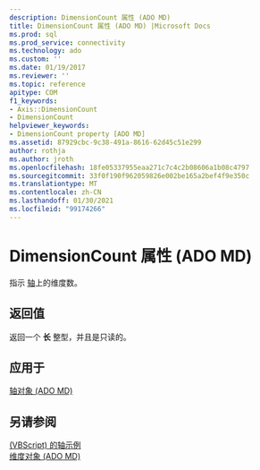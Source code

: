 ```yaml
---
description: DimensionCount 属性 (ADO MD)
title: DimensionCount 属性 (ADO MD) |Microsoft Docs
ms.prod: sql
ms.prod_service: connectivity
ms.technology: ado
ms.custom: ''
ms.date: 01/19/2017
ms.reviewer: ''
ms.topic: reference
apitype: COM
f1_keywords:
- Axis::DimensionCount
- DimensionCount
helpviewer_keywords:
- DimensionCount property [ADO MD]
ms.assetid: 87929cbc-9c38-491a-8616-62d45c51e299
author: rothja
ms.author: jroth
ms.openlocfilehash: 18fe05337955eaa271c7c4c2b08606a1b08c4797
ms.sourcegitcommit: 33f0f190f962059826e002be165a2bef4f9e350c
ms.translationtype: MT
ms.contentlocale: zh-CN
ms.lasthandoff: 01/30/2021
ms.locfileid: "99174266"
---
```

# <a name="dimensioncount-property-ado-md"></a>DimensionCount 属性 (ADO MD)
指示 [轴](./axis-object-ado-md.md)上的维度数。  
  
## <a name="return-values"></a>返回值  
 返回一个 **长** 整型，并且是只读的。  
  
## <a name="applies-to"></a>应用于  
 [轴对象 (ADO MD)](./axis-object-ado-md.md)  
  
## <a name="see-also"></a>另请参阅  
 [ (VBScript) 的轴示例 ](./axis-example-vbscript.md)   
 [维度对象 (ADO MD)](./dimension-object-ado-md.md)